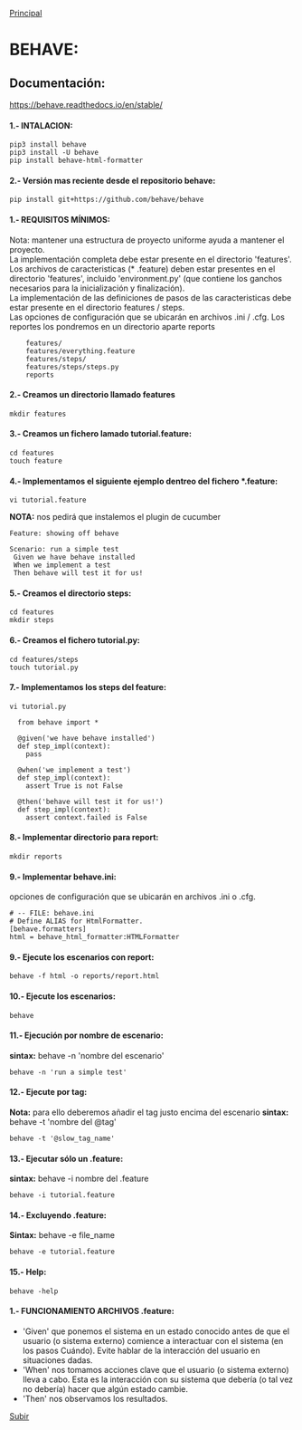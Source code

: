 <a name='top'></a>
[Principal](../README.md)<br/>

# BEHAVE:
## Documentación:

https://behave.readthedocs.io/en/stable/

#### 1.- INTALACION:
    pip3 install behave
    pip3 install -U behave
    pip install behave-html-formatter

#### 2.- Versión mas reciente desde el repositorio behave:
    pip install git+https://github.com/behave/behave

#### 1.- REQUISITOS MÍNIMOS:
Nota: mantener una estructura de proyecto uniforme ayuda a mantener el proyecto.<br>
La implementación completa debe estar presente en el directorio 'features'.<br>
Los archivos de caracteristicas (* .feature) deben estar presentes en el directorio 'features', incluido 'environment.py' (que contiene los ganchos necesarios para la inicialización y finalización).<br>
La implementación de las definiciones de pasos de las caracteristicas debe estar presente en el directorio features / steps.<br>
Las opciones de configuración que se ubicarán en archivos .ini / .cfg.
Los reportes los pondremos en un directorio aparte reports

        features/
        features/everything.feature
        features/steps/
        features/steps/steps.py
        reports

#### 2.- Creamos un directorio llamado features
    mkdir features

#### 3.- Creamos un fichero lamado tutorial.feature:
    cd features
    touch feature

#### 4.- Implementamos el siguiente ejemplo dentreo del fichero *.feature:
    vi tutorial.feature
**NOTA:** nos pedirá que instalemos el plugin de cucumber

    Feature: showing off behave

    Scenario: run a simple test
     Given we have behave installed
     When we implement a test
     Then behave will test it for us!
      
#### 5.- Creamos el directorio steps:
    cd features
    mkdir steps

#### 6.- Creamos el fichero tutorial.py:
    cd features/steps
    touch tutorial.py

#### 7.- Implementamos los steps del feature:
    vi tutorial.py

      from behave import *

      @given('we have behave installed')
      def step_impl(context):
        pass

      @when('we implement a test')
      def step_impl(context):
        assert True is not False

      @then('behave will test it for us!')
      def step_impl(context):
        assert context.failed is False

#### 8.- Implementar directorio para report:
    mkdir reports

#### 9.- Implementar behave.ini:
opciones de configuración que se ubicarán en archivos .ini o .cfg.

    # -- FILE: behave.ini
    # Define ALIAS for HtmlFormatter.
    [behave.formatters]
    html = behave_html_formatter:HTMLFormatter

#### 9.- Ejecute los escenarios con report:
    behave -f html -o reports/report.html

#### 10.- Ejecute los escenarios:
    behave
    
#### 11.- Ejecución por nombre de escenario:
**sintax:** behave -n 'nombre del escenario'
   
    behave -n 'run a simple test'

#### 12.- Ejecute por tag:
**Nota:** para ello deberemos añadir el tag justo encima del escenario
**sintax:** behave -t 'nombre del @tag'

    behave -t '@slow_tag_name'

#### 13.- Ejecutar sólo un .feature:
**sintax:** behave -i nombre del .feature

    behave -i tutorial.feature

#### 14.- Excluyendo .feature:
**Sintax:** behave -e file_name

    behave -e tutorial.feature
   
#### 15.- Help:
    behave -help

#### 1.- FUNCIONAMIENTO ARCHIVOS .feature:
- 'Given' que ponemos el sistema en un estado conocido antes de que el usuario (o sistema externo) comience a interactuar con el sistema (en los pasos Cuándo). Evite hablar de la interacción del usuario en situaciones dadas.
- 'When' nos tomamos acciones clave que el usuario (o sistema externo) lleva a cabo. Esta es la interacción con su sistema que debería (o tal vez no debería) hacer que algún estado cambie.
- 'Then' nos observamos los resultados.

[Subir](#top)
